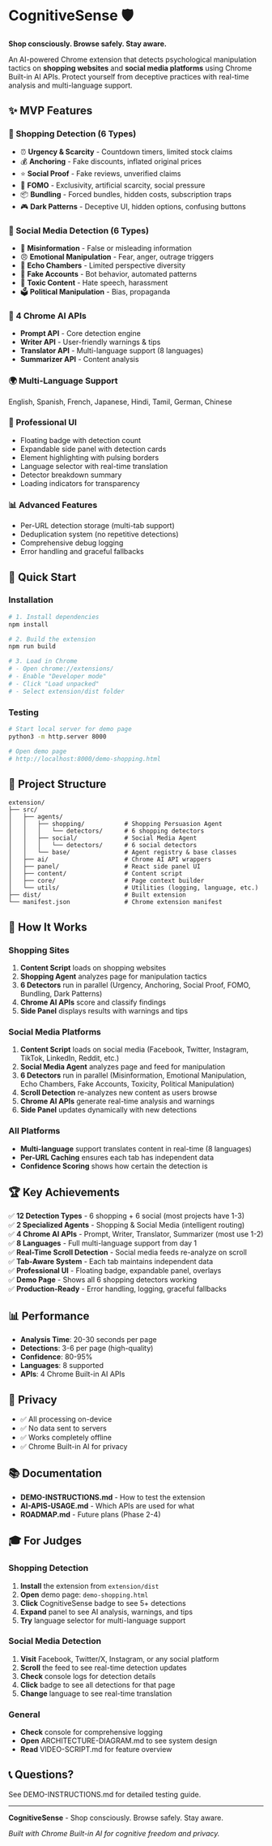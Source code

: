 # CognitiveSense 🛡️

**Shop consciously. Browse safely. Stay aware.**

An AI-powered Chrome extension that detects psychological manipulation tactics on **shopping websites** and **social media platforms** using Chrome Built-in AI APIs. Protect yourself from deceptive practices with real-time analysis and multi-language support.

## ✨ MVP Features

### 🛒 Shopping Detection (6 Types)
- ⏰ **Urgency & Scarcity** - Countdown timers, limited stock claims
- 💰 **Anchoring** - Fake discounts, inflated original prices
- ⭐ **Social Proof** - Fake reviews, unverified claims
- 🎁 **FOMO** - Exclusivity, artificial scarcity, social pressure
- 📦 **Bundling** - Forced bundles, hidden costs, subscription traps
- 🎮 **Dark Patterns** - Deceptive UI, hidden options, confusing buttons

### 📱 Social Media Detection (6 Types)
- 🚨 **Misinformation** - False or misleading information
- 😠 **Emotional Manipulation** - Fear, anger, outrage triggers
- 🔄 **Echo Chambers** - Limited perspective diversity
- 🤖 **Fake Accounts** - Bot behavior, automated patterns
- 💬 **Toxic Content** - Hate speech, harassment
- 🗳️ **Political Manipulation** - Bias, propaganda

### 🤖 4 Chrome AI APIs
- **Prompt API** - Core detection engine
- **Writer API** - User-friendly warnings & tips
- **Translator API** - Multi-language support (8 languages)
- **Summarizer API** - Content analysis

### 🌍 Multi-Language Support
English, Spanish, French, Japanese, Hindi, Tamil, German, Chinese

### 🎨 Professional UI
- Floating badge with detection count
- Expandable side panel with detection cards
- Element highlighting with pulsing borders
- Language selector with real-time translation
- Detector breakdown summary
- Loading indicators for transparency

### 📊 Advanced Features
- Per-URL detection storage (multi-tab support)
- Deduplication system (no repetitive detections)
- Comprehensive debug logging
- Error handling and graceful fallbacks

## 🚀 Quick Start

### Installation

```bash
# 1. Install dependencies
npm install

# 2. Build the extension
npm run build

# 3. Load in Chrome
# - Open chrome://extensions/
# - Enable "Developer mode"
# - Click "Load unpacked"
# - Select extension/dist folder
```

### Testing

```bash
# Start local server for demo page
python3 -m http.server 8000

# Open demo page
# http://localhost:8000/demo-shopping.html
```

## 📁 Project Structure

```
extension/
├── src/
│   ├── agents/
│   │   ├── shopping/           # Shopping Persuasion Agent
│   │   │   └── detectors/      # 6 shopping detectors
│   │   ├── social/             # Social Media Agent
│   │   │   └── detectors/      # 6 social detectors
│   │   └── base/               # Agent registry & base classes
│   ├── ai/                     # Chrome AI API wrappers
│   ├── panel/                  # React side panel UI
│   ├── content/                # Content script
│   ├── core/                   # Page context builder
│   └── utils/                  # Utilities (logging, language, etc.)
├── dist/                       # Built extension
└── manifest.json               # Chrome extension manifest
```

## 🎯 How It Works

### Shopping Sites
1. **Content Script** loads on shopping websites
2. **Shopping Agent** analyzes page for manipulation tactics
3. **6 Detectors** run in parallel (Urgency, Anchoring, Social Proof, FOMO, Bundling, Dark Patterns)
4. **Chrome AI APIs** score and classify findings
5. **Side Panel** displays results with warnings and tips

### Social Media Platforms
1. **Content Script** loads on social media (Facebook, Twitter, Instagram, TikTok, LinkedIn, Reddit, etc.)
2. **Social Media Agent** analyzes page and feed for manipulation
3. **6 Detectors** run in parallel (Misinformation, Emotional Manipulation, Echo Chambers, Fake Accounts, Toxicity, Political Manipulation)
4. **Scroll Detection** re-analyzes new content as users browse
5. **Chrome AI APIs** generate real-time analysis and warnings
6. **Side Panel** updates dynamically with new detections

### All Platforms
- **Multi-language** support translates content in real-time (8 languages)
- **Per-URL Caching** ensures each tab has independent data
- **Confidence Scoring** shows how certain the detection is

## 🏆 Key Achievements

✅ **12 Detection Types** - 6 shopping + 6 social (most projects have 1-3)  
✅ **2 Specialized Agents** - Shopping & Social Media (intelligent routing)  
✅ **4 Chrome AI APIs** - Prompt, Writer, Translator, Summarizer (most use 1-2)  
✅ **8 Languages** - Full multi-language support from day 1  
✅ **Real-Time Scroll Detection** - Social media feeds re-analyze on scroll  
✅ **Tab-Aware System** - Each tab maintains independent data  
✅ **Professional UI** - Floating badge, expandable panel, overlays  
✅ **Demo Page** - Shows all 6 shopping detectors working  
✅ **Production-Ready** - Error handling, logging, graceful fallbacks  

## 📊 Performance

- **Analysis Time**: 20-30 seconds per page
- **Detections**: 3-6 per page (high-quality)
- **Confidence**: 80-95%
- **Languages**: 8 supported
- **APIs**: 4 Chrome Built-in AI APIs

## 🔐 Privacy

- ✅ All processing on-device
- ✅ No data sent to servers
- ✅ Works completely offline
- ✅ Chrome Built-in AI for privacy

## 📚 Documentation

- **DEMO-INSTRUCTIONS.md** - How to test the extension
- **AI-APIS-USAGE.md** - Which APIs are used for what
- **ROADMAP.md** - Future plans (Phase 2-4)

## 🎓 For Judges

### Shopping Detection
1. **Install** the extension from `extension/dist`
2. **Open** demo page: `demo-shopping.html`
3. **Click** CognitiveSense badge to see 5+ detections
4. **Expand** panel to see AI analysis, warnings, and tips
5. **Try** language selector for multi-language support

### Social Media Detection
1. **Visit** Facebook, Twitter/X, Instagram, or any social platform
2. **Scroll** the feed to see real-time detection updates
3. **Check** console logs for detection details
4. **Click** badge to see all detections for that page
5. **Change** language to see real-time translation

### General
- **Check** console for comprehensive logging
- **Open** ARCHITECTURE-DIAGRAM.md to see system design
- **Read** VIDEO-SCRIPT.md for feature overview

## 📞 Questions?

See DEMO-INSTRUCTIONS.md for detailed testing guide.

---

**CognitiveSense** - Shop consciously. Browse safely. Stay aware.

*Built with Chrome Built-in AI for cognitive freedom and privacy.*
